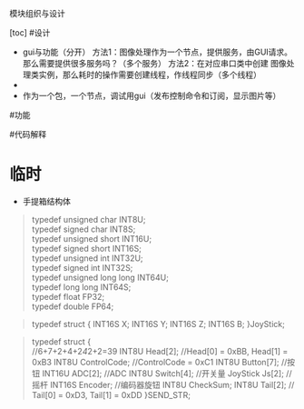 模块组织与设计

[toc]
#设计
* gui与功能（分开）
    方法1：图像处理作为一个节点，提供服务，由GUI请求。那么需要提供很多服务吗？（多个服务）
    方法2：在对应串口类中创建 图像处理类实例，那么耗时的操作需要创建线程，作线程同步（多个线程）
* 
* 作为一个包，一个节点，调试用gui（发布控制命令和订阅，显示图片等）

#功能


#代码解释

# 临时
* 手提箱结构体
>typedef unsigned char  INT8U;                             
typedef signed   char  INT8S;                             
typedef unsigned short INT16U;                               
typedef signed   short INT16S;                            
typedef unsigned int   INT32U;                                
typedef signed   int   INT32S;     
typedef unsigned long long INT64U;                           
typedef long long      INT64S;                            
typedef float          FP32;                          
typedef double         FP64;       

>typedef struct
{
	INT16S X;
	INT16S Y;
	INT16S Z;
	INT16S B;
}JoyStick;

>typedef struct
{	
	//6+7+2+4+2*4*2+2=39
	INT8U Head[2];		//Head[0] = 0xBB, Head[1] = 0xB3
    INT8U ControlCode;	//ControlCode = 0xC1
	INT8U Button[7];	//按钮
	INT16U ADC[2];			//ADC
	INT8U Switch[4];	//开关量
	JoyStick Js[2];		//摇杆
	INT16S Encoder;		//编码器旋钮
    INT8U CheckSum;
	INT8U Tail[2];		// Tail[0] = 0xD3, Tail[1] = 0xDD
}SEND_STR;